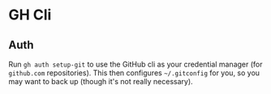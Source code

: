 # GH Cli

## Auth

Run `gh auth setup-git` to use the GitHub cli as your credential manager (for `github.com` repositories). This then configures `~/.gitconfig` for you, so you may want to back up (though it's not really necessary).
